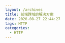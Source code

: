 ```yaml
---
layout: /archives
title: 前端跨域的解决方案
date: 2020-08-27 22:44:27
tags: HTTP
categories:
  - HTTP
---
```

